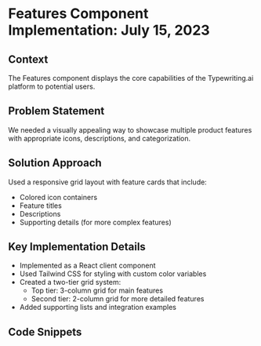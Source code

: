 # Features Component Implementation: July 15, 2023

## Context
The Features component displays the core capabilities of the Typewriting.ai platform to potential users.

## Problem Statement
We needed a visually appealing way to showcase multiple product features with appropriate icons, descriptions, and categorization.

## Solution Approach
Used a responsive grid layout with feature cards that include:
- Colored icon containers
- Feature titles
- Descriptions
- Supporting details (for more complex features)

## Key Implementation Details
- Implemented as a React client component
- Used Tailwind CSS for styling with custom color variables
- Created a two-tier grid system:
  - Top tier: 3-column grid for main features
  - Second tier: 2-column grid for more detailed features
- Added supporting lists and integration examples

## Code Snippets
